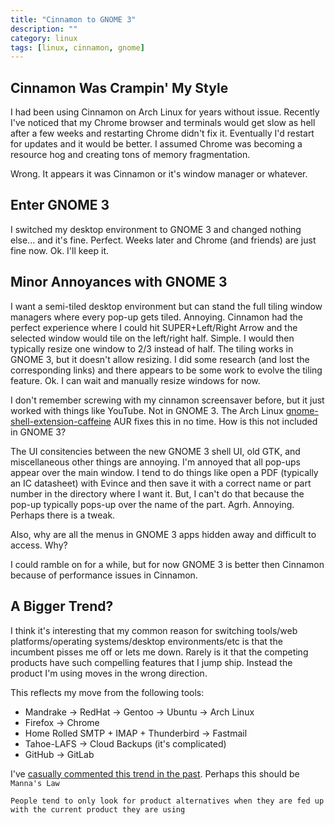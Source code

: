 ```yaml
---
title: "Cinnamon to GNOME 3"
description: ""
category: linux
tags: [linux, cinnamon, gnome]
---
```


## Cinnamon Was Crampin' My Style

I had been using Cinnamon on Arch Linux for years without issue.   Recently I've noticed that my Chrome browser and terminals would get slow as hell after a few weeks and restarting Chrome didn't fix it.  Eventually I'd restart for updates and it would be better.  I assumed Chrome was becoming a resource hog and creating tons of memory fragmentation.

Wrong.  It appears it was Cinnamon or it's window manager or whatever.

## Enter GNOME 3

I switched my desktop environment to GNOME 3 and changed nothing else... and it's fine.  Perfect.  Weeks later and Chrome (and friends) are just fine now.  Ok.  I'll keep it.

## Minor Annoyances with GNOME 3

I want a semi-tiled desktop environment but can stand the full tiling window managers where every pop-up gets tiled.  Annoying.  Cinnamon had the perfect experience where I could hit SUPER+Left/Right Arrow and the selected window would tile on the left/right half.  Simple.  I would then typically resize one window to 2/3 instead of half.  The tiling works in GNOME 3, but it doesn't allow resizing.  I did some research (and lost the corresponding links) and there appears to be some work to evolve the tiling feature.  Ok.  I can wait and manually resize windows for now.

I don't remember screwing with my cinnamon screensaver before, but it just worked with things like YouTube.  Not in GNOME 3.  The Arch Linux [gnome-shell-extension-caffeine](https://aur.archlinux.org/packages/gnome-shell-extension-caffeine-git/) AUR fixes this in no time.  How is this not included in GNOME 3?

The UI consitencies between the new GNOME 3 shell UI, old GTK, and miscellaneous other things are annoying.  I'm annoyed that all pop-ups appear over the main window.  I tend to do things like open a PDF (typically an IC datasheet) with Evince and then save it with a correct name or part number in the directory where I want it.  But, I can't do that because the pop-up typically pops-up over the name of the part.  Agrh.  Annoying.  Perhaps there is a tweak.

Also, why are all the menus in GNOME 3 apps hidden away and difficult to access.  Why?

I could ramble on for a while, but for now GNOME 3 is better then Cinnamon because of performance issues in Cinnamon.  

## A Bigger Trend?

I think it's interesting that my common reason for switching tools/web platforms/operating systems/desktop environments/etc is that the incumbent pisses me off or lets me down.  Rarely is it that the competing products have such compelling features that I jump ship.  Instead the product I'm using moves in the wrong direction.

This reflects my move from the following tools:
* Mandrake -> RedHat -> Gentoo -> Ubuntu -> Arch Linux
* Firefox -> Chrome
* Home Rolled SMTP + IMAP + Thunderbird -> Fastmail
* Tahoe-LAFS -> Cloud Backups (it's complicated)
* GitHub -> GitLab

I've [casually commented this trend in the past](https://twitter.com/2bluesc/status/651938317034852352).  Perhaps this should be `Manna's Law`

    People tend to only look for product alternatives when they are fed up with the current product they are using
